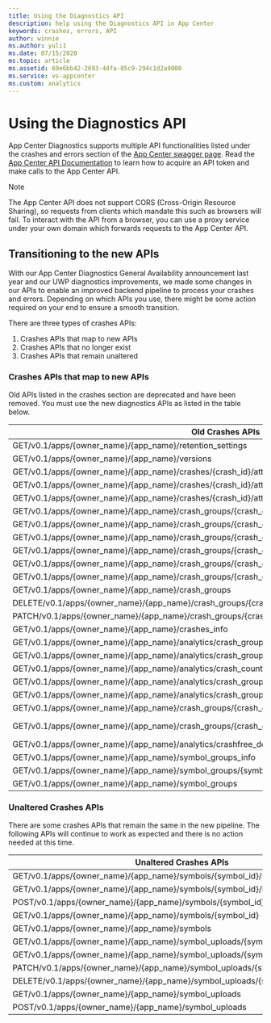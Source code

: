 ```yaml
---
title: Using the Diagnostics API
description: help using the Diagnostics API in App Center
keywords: crashes, errors, API
author: winnie
ms.author: yuli1
ms.date: 07/15/2020
ms.topic: article
ms.assetid: 69e6bb42-2693-44fa-85c9-294c1d2a9000
ms.service: vs-appcenter
ms.custom: analytics 
---
```


# Using the Diagnostics API

App Center Diagnostics supports multiple API functionalities listed under the crashes and errors section of the [App Center swagger page](https://openapi.appcenter.ms/). Read the [App Center API Documentation](~/api-docs/index.md) to learn how to acquire an API token and make calls to the App Center API.

> [!NOTE]
> The App Center API does not support CORS (Cross-Origin Resource Sharing), so requests from clients which mandate this such as browsers will fail. To interact with the API from a browser, you can use a proxy service under your own domain which forwards requests to the App Center API.

## Transitioning to the new APIs

With our App Center Diagnostics General Availability announcement last year and our UWP diagnostics improvements, we made some changes in our APIs to enable an improved backend pipeline to process your crashes and errors. Depending on which APIs you use, there might be some action required on your end to ensure a smooth transition.

There are three types of crashes APIs:

1. Crashes APIs that map to new APIs 
2. Crashes APIs that no longer exist
3. Crashes APIs that remain unaltered

### Crashes APIs that map to new APIs

Old APIs listed in the crashes section are deprecated and have been removed. You must use the new diagnostics APIs as listed in the table below. 


| Old Crashes APIs                                               | New Crashes API        |
| -------------------------------------------------------------- |:----------------------|
| GET/v0.1/apps/{owner_name}/{app_name}/retention_settings      | GET/v0.1/apps/{owner_name}/{app_name}/errors/retention_settings               |
| GET/v0.1/apps/{owner_name}/{app_name}/versions                | GET/v0.1/apps/{owner_name}/{app_name}/analytics/versions     |
| GET/v0.1/apps/{owner_name}/{app_name}/crashes/{crash_id}/attachments/{attachment_id}/text |GET/v0.1/apps/{owner_name}/{app_name}/errors/{errorId}/attachments/{attachmentId}/text              |
| GET/v0.1/apps/{owner_name}/{app_name}/crashes/{crash_id}/attachments/{attachment_id}/location | GET/v0.1/apps/{owner_name}/{app_name}/errors/{errorId}/attachments/{attachmentId}/location |
| GET/v0.1/apps/{owner_name}/{app_name}/crashes/{crash_id}/attachments | GET/v0.1/apps/{owner_name}/{app_name}/errors/{errorId}/attachments |
| GET/v0.1/apps/{owner_name}/{app_name}/crash_groups/{crash_group_id}/stacktrace | GET/v0.1/apps/{owner_name}/{app_name}/errors/errorGroups/{errorGroupId}/stacktrace |
| GET/v0.1/apps/{owner_name}/{app_name}/crash_groups/{crash_group_id}/crashes/{crash_id}/stacktrace | GET/v0.1/apps/{owner_name}/{app_name}/errors/errorGroups/{errorGroupId}/errors/{errorId}/stacktrace |
| GET/v0.1/apps/{owner_name}/{app_name}/crash_groups/{crash_group_id}/crashes/{crash_id}/native/download | GET/v0.1/apps/{owner_name}/{app_name}/errors/errorGroups/{errorGroupId}/errors/{errorId}/download |
| GET/v0.1/apps/{owner_name}/{app_name}/crash_groups/{crash_group_id}/crashes/{crash_id}| GET/v0.1/apps/{owner_name}/{app_name}/errors/errorGroups/{errorGroupId}/errors/{errorId} |
| GET/v0.1/apps/{owner_name}/{app_name}/crash_groups/{crash_group_id}/crashes| GET/v0.1/apps/{owner_name}/{app_name}/errors/errorGroups/{errorGroupId}/errors |
| GET/v0.1/apps/{owner_name}/{app_name}/crash_groups/{crash_group_id}| GET/v0.1/apps/{owner_name}/{app_name}/errors/errorGroups/{errorGroupId} |
| GET/v0.1/apps/{owner_name}/{app_name}/crash_groups| GET/v0.1/apps/{owner_name}/{app_name}/errors/errorGroups |
| DELETE/v0.1/apps/{owner_name}/{app_name}/crash_groups/{crash_group_id}/crashes/{crash_id} | DELETE 0.1/apps/{app_id}/errors/errorGroups/{errorGroupId}/errors/{errorId} |
| PATCH/v0.1/apps/{owner_name}/{app_name}/crash_groups/{crash_group_id | PATCH/v0.1/apps/{owner_name}/{app_name}/errors/errorGroups/{errorGroupId} |
| GET/v0.1/apps/{owner_name}/{app_name}/crashes_info | GET/v0.1/apps/{owner_name}/{app_name}/errors/errorGroups |
| GET/v0.1/apps/{owner_name}/{app_name}/analytics/crash_groups | GET/v0.1/apps/{owner_name}/{app_name}/errors/errorGroups |
| GET/v0.1/apps/{owner_name}/{app_name}/analytics/crash_groups/{crash_group_id}/crash_counts | GET/v0.1/apps/{owner_name}/{app_name}/errors/errorGroups/{errorGroupId}/errorCountsPerDay |
| GET/v0.1/apps/{owner_name}/{app_name}/analytics/crash_counts | GET/v0.1/apps/{owner_name}/{app_name}/errors/errorCountsPerDay|
| GET/v0.1/apps/{owner_name}/{app_name}/analytics/crash_groups/{crash_group_id}/models | GET/v0.1/apps/{owner_name}/{app_name}/errors/errorGroups/{errorGroupId}/models |
| GET/v0.1/apps/{owner_name}/{app_name}/analytics/crash_groups/{crash_group_id}/operating_systems | GET/v0.1/apps/{owner_name}/{app_name}/errors/errorGroups/{errorGroupId}/operatingSystems |
| GET/v0.1/apps/{owner_name}/{app_name}/crash_groups/{crash_group_id}/crashes/{crash_id}/raw/location | GET/v0.1/apps/{owner_name}/{app_name}/errors/errorGroups/{errorGroupId}/errors/{errorId}/location |
| GET/v0.1/apps/{owner_name}/{app_name}/crash_groups/{crash_group_id}/crashes/{crash_id}/native | GET /v0.1/apps/{ownerName}/{appName}/errors/errorGroups/{errorGroupId}/errors/{errorId}/download?format=text"|
| GET/v0.1/apps/{owner_name}/{app_name}/analytics/crashfree_device_percentages | GET/v0.1/apps/{owner_name}/{app_name}/errors/errorfreeDevicePercentages |
| GET/v0.1/apps/{owner_name}/{app_name}/symbol_groups_info | GET/v0.1/apps/{owner_name}/{app_name}/diagnostics/symbol_groups_info |
| GET/v0.1/apps/{owner_name}/{app_name}/symbol_groups/{symbol_group_id} | GET/v0.1/apps/{owner_name}/{app_name}/diagnostics/symbol_groups/{symbol_group_id} |
| GET/v0.1/apps/{owner_name}/{app_name}/symbol_groups | GET/v0.1/apps/{owner_name}/{app_name}/diagnostics/symbol_groups |

### Unaltered Crashes APIs

There are some crashes APIs that remain the same in the new pipeline. The following APIs will continue to work as expected and there is no action needed at this time.

| Unaltered Crashes APIs        |
| ----------------------------- |
| GET/v0.1/apps/{owner_name}/{app_name}/symbols/{symbol_id}/status|
| GET/v0.1/apps/{owner_name}/{app_name}/symbols/{symbol_id}/location |
| POST/v0.1/apps/{owner_name}/{app_name}/symbols/{symbol_id}/ignore |
| GET/v0.1/apps/{owner_name}/{app_name}/symbols/{symbol_id}  |
| GET/v0.1/apps/{owner_name}/{app_name}/symbols  |
| GET/v0.1/apps/{owner_name}/{app_name}/symbol_uploads/{symbol_upload_id}/location  |
| GET/v0.1/apps/{owner_name}/{app_name}/symbol_uploads/{symbol_upload_id} |
| PATCH/v0.1/apps/{owner_name}/{app_name}/symbol_uploads/{symbol_upload_id}|
| DELETE/v0.1/apps/{owner_name}/{app_name}/symbol_uploads/{symbol_upload_id} |
| GET/v0.1/apps/{owner_name}/{app_name}/symbol_uploads |
| POST/v0.1/apps/{owner_name}/{app_name}/symbol_uploads |
